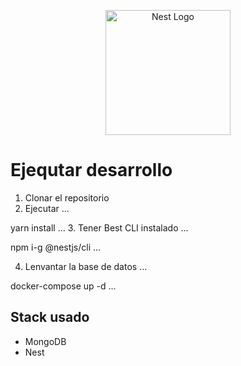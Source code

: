 <p align="center">
  <a href="http://nestjs.com/" target="blank"><img src="https://nestjs.com/img/logo-small.svg" width="200" alt="Nest Logo" /></a>
</p>

# Ejequtar desarrollo

1. Clonar el repositorio
2. Ejecutar
...

yarn install
...
3. Tener Best CLI instalado
...

npm i-g @nestjs/cli
...

4. Lenvantar la base de datos
...

docker-compose up -d
...

## Stack usado
* MongoDB
* Nest